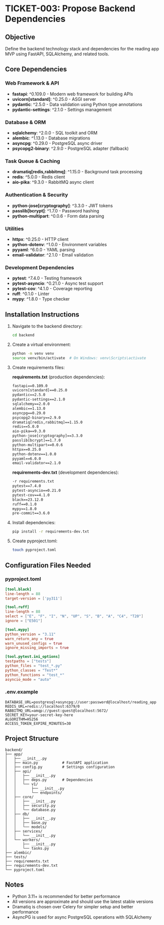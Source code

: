 # TICKET-003: Propose Backend Dependencies

## Objective
Define the backend technology stack and dependencies for the reading app MVP using FastAPI, SQLAlchemy, and related tools.

## Core Dependencies

### Web Framework & API
- **fastapi**: ^0.109.0 - Modern web framework for building APIs
- **uvicorn[standard]**: ^0.25.0 - ASGI server
- **pydantic**: ^2.5.0 - Data validation using Python type annotations
- **pydantic-settings**: ^2.1.0 - Settings management

### Database & ORM
- **sqlalchemy**: ^2.0.0 - SQL toolkit and ORM
- **alembic**: ^1.13.0 - Database migrations
- **asyncpg**: ^0.29.0 - PostgreSQL async driver
- **psycopg2-binary**: ^2.9.0 - PostgreSQL adapter (fallback)

### Task Queue & Caching
- **dramatiq[redis,rabbitmq]**: ^1.15.0 - Background task processing
- **redis**: ^5.0.0 - Redis client
- **aio-pika**: ^9.3.0 - RabbitMQ async client

### Authentication & Security
- **python-jose[cryptography]**: ^3.3.0 - JWT tokens
- **passlib[bcrypt]**: ^1.7.0 - Password hashing
- **python-multipart**: ^0.0.6 - Form data parsing

### Utilities
- **httpx**: ^0.25.0 - HTTP client
- **python-dotenv**: ^1.0.0 - Environment variables
- **pyyaml**: ^6.0.0 - YAML parsing
- **email-validator**: ^2.1.0 - Email validation

### Development Dependencies
- **pytest**: ^7.4.0 - Testing framework
- **pytest-asyncio**: ^0.21.0 - Async test support
- **pytest-cov**: ^4.1.0 - Coverage reporting
- **ruff**: ^0.1.0 - Linter
- **mypy**: ^1.8.0 - Type checker


## Installation Instructions

1. Navigate to the backend directory:
   ```bash
   cd backend
   ```

2. Create a virtual environment:
   ```bash
   python -m venv venv
   source venv/bin/activate  # On Windows: venv\Scripts\activate
   ```

3. Create requirements files:

   **requirements.txt** (production dependencies):
   ```txt
   fastapi==0.109.0
   uvicorn[standard]==0.25.0
   pydantic==2.5.0
   pydantic-settings==2.1.0
   sqlalchemy==2.0.0
   alembic==1.13.0
   asyncpg==0.29.0
   psycopg2-binary==2.9.0
   dramatiq[redis,rabbitmq]==1.15.0
   redis==5.0.0
   aio-pika==9.3.0
   python-jose[cryptography]==3.3.0
   passlib[bcrypt]==1.7.0
   python-multipart==0.0.6
   httpx==0.25.0
   python-dotenv==1.0.0
   pyyaml==6.0.0
   email-validator==2.1.0
   ```

   **requirements-dev.txt** (development dependencies):
   ```txt
   -r requirements.txt
   pytest==7.4.0
   pytest-asyncio==0.21.0
   pytest-cov==4.1.0
   black==23.12.0
   ruff==0.1.0
   mypy==1.8.0
   pre-commit==3.6.0
   ```

4. Install dependencies:
   ```bash
   pip install -r requirements-dev.txt
   ```

5. Create pyproject.toml:
   ```bash
   touch pyproject.toml
   ```

## Configuration Files Needed

### pyproject.toml
```toml
[tool.black]
line-length = 88
target-version = ['py311']

[tool.ruff]
line-length = 88
select = ["E", "F", "I", "N", "UP", "S", "B", "A", "C4", "T20"]
ignore = ["E501"]

[tool.mypy]
python_version = "3.11"
warn_return_any = true
warn_unused_configs = true
ignore_missing_imports = true

[tool.pytest.ini_options]
testpaths = ["tests"]
python_files = "test_*.py"
python_classes = "Test*"
python_functions = "test_*"
asyncio_mode = "auto"
```

### .env.example
```env
DATABASE_URL=postgresql+asyncpg://user:password@localhost/reading_app
REDIS_URL=redis://localhost:6379/0
RABBITMQ_URL=amqp://guest:guest@localhost:5672/
SECRET_KEY=your-secret-key-here
ALGORITHM=HS256
ACCESS_TOKEN_EXPIRE_MINUTES=30
```

## Project Structure
```
backend/
├── app/
│   ├── __init__.py
│   ├── main.py           # FastAPI application
│   ├── config.py         # Settings configuration
│   ├── api/
│   │   ├── __init__.py
│   │   ├── deps.py       # Dependencies
│   │   └── v1/
│   │       ├── __init__.py
│   │       └── endpoints/
│   ├── core/
│   │   ├── __init__.py
│   │   ├── security.py
│   │   └── database.py
│   ├── db/
│   │   ├── __init__.py
│   │   ├── base.py
│   │   └── models/
│   ├── services/
│   │   └── __init__.py
│   └── workers/
│       ├── __init__.py
│       └── tasks.py
├── alembic/
├── tests/
├── requirements.txt
├── requirements-dev.txt
└── pyproject.toml
```

## Notes
- Python 3.11+ is recommended for better performance
- All versions are approximate and should use the latest stable versions
- Dramatiq is chosen over Celery for simpler setup and better performance
- AsyncPG is used for async PostgreSQL operations with SQLAlchemy